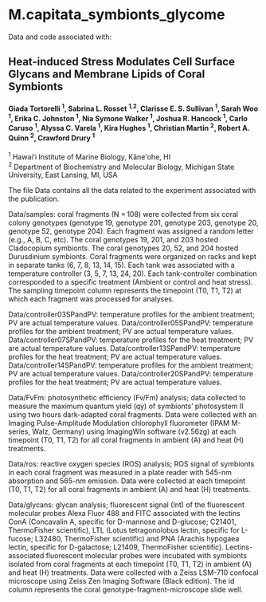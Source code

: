 # M.capitata_symbionts_glycome

Data and code associated with:

## Heat-induced Stress Modulates Cell Surface Glycans and Membrane Lipids of Coral Symbionts 

#### Giada Tortorelli <sup>1</sup>, Sabrina L. Rosset <sup>1,2</sup>, Clarisse E. S. Sullivan <sup>1</sup>, Sarah Woo <sup>1</sup>, Erika C. Johnston <sup>1</sup>, Nia Symone Walker <sup>1</sup>, Joshua R. Hancock <sup>1</sup>, Carlo Caruso <sup>1</sup>, Alyssa C. Varela <sup>1</sup>, Kira Hughes <sup>1</sup>, Christian Martin <sup>2</sup>, Robert A. Quinn <sup>2</sup>, Crawford Drury <sup>1</sup>

<sup>1</sup> Hawaiʻi Institute of Marine Biology, Kāneʻohe, HI  
<sup>2</sup> Department of Biochemistry and Molecular Biology, Michigan State University, East Lansing, MI, USA

The file Data contains all the data related to the experiment associated with the publication.

Data/samples: coral fragments (N = 108) were collected from six coral colony genotypes (genotype 19, genotype 201, genotype 203, genotype 20, genotype 52, genotype 204). Each fragment was assigned a random letter (e.g., A, B, C, etc). The coral genotypes 19, 201, and 203 hosted Cladocopium symbionts. The coral genotypes 20, 52, and 204 hosted Durusdinium symbionts. Coral fragments were organized on racks and kept in separate tanks (6, 7, 8, 13, 14, 15). Each tank was associated with a temperature controller (3, 5, 7, 13, 24, 20). Each tank-controller combination corresponded to a specific treatment (Ambient or control and heat stress). The sampling timepoint column represents the timepoint (T0, T1, T2) at which each fragment was processed for analyses. 

Data/controller03SPandPV: temperature profiles for the ambient treatment; PV are actual temperature values.
Data/controller05SPandPV: temperature profiles for the ambient treatment; PV are actual temperature values.
Data/controller07SPandPV: temperature profiles for the heat treatment; PV are actual temperature values. 
Data/controller13SPandPV: temperature profiles for the heat treatment; PV are actual temperature values. 
Data/controller14SPandPV: temperature profiles for the ambient treatment; PV are actual temperature values.
Data/controller20SPandPV: temperature profiles for the heat treatment; PV are actual temperature values. 

Data/FvFm: photosynthetic efficiency (Fv/Fm) analysis; data collected to measure the maximum quantum yield (qy) of symbionts’ photosystem II using two hours dark-adapted coral fragments. Data were collected with an Imaging Pulse-Amplitude Modulation chlorophyll fluorometer (IPAM M-series, Walz, Germany) using ImagingWin software (v2.56zg) at each timepoint (T0, T1, T2) for all coral fragments in ambient (A) and heat (H) treatments.

Data/ros: reactive oxygen species (ROS) analysis; ROS signal of symbionts in each coral fragment was measured in a plate reader with 545-nm absorption and 565-nm emission. Data were collected at each timepoint (T0, T1, T2) for all coral fragments in ambient (A) and heat (H) treatments.

Data/glycans: glycan analysis; fluorescent signal (Int) of the fluorescent molecular probes Alexa Fluor 488 and FITC associated with the lectins ConA (Concavalin A, specific for D-mannose and D-glucose; C21401, ThermoFisher scientific), LTL (Lotus tetragonolobus lectin, specific for L-fucose; L32480, ThermoFisher scientific) and PNA (Arachis hypogaea lectin, specific for D-galactose; L21409, ThermoFisher scientific). Lectins-associated fluorescent molecular probes were incubated with symbionts isolated from coral fragments at each timepoint (T0, T1, T2) in ambient (A) and heat (H) treatments. Data were collected with a Zeiss LSM-710 confocal microscope using Zeiss Zen Imaging Software (Black edition). The id column represents the coral genotype-fragment-microscope slide well.


